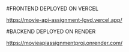 #FRONTEND DEPLOYED ON VERCEL 

https://movie-api-assignment-lgvd.vercel.app/

#BACKEND DEPLOYED ON RENDER

https://movieapiassignmentproj.onrender.com/
